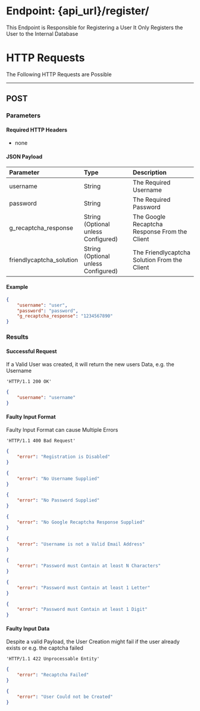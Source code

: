 # Endpoint: {api_url}/register/
This Endpoint is Responsible for Registering a User
It Only Registers the User to the Internal Database

# HTTP Requests
The Following HTTP Requests are Possible
___
## POST

### Parameters

#### Required HTTP Headers
 * none

#### JSON Payload
| Parameter | Type | Description |
| :--- |:--- | :--- |
| username | String | The Required Username |
| password | String | The Required Password |
| g_recaptcha_response | String (Optional unless Configured) | The Google Recaptcha Response From the Client |
| friendlycaptcha_solution | String (Optional unless Configured) | The Friendlycaptcha Solution From the Client |

#### Example

```json
{
    "username": "user",
    "password": "password",
    "g_recaptcha_response": "1234567890"
}
```

### Results

#### Successful Request
If a Valid User was created, it will return the new users Data, e.g. the Username
```http request
'HTTP/1.1 200 OK'
```
```json
{
    "username": "username"
}
```

#### Faulty Input Format
Faulty Input Format can cause Multiple Errors 

```http request
'HTTP/1.1 400 Bad Request'
```
```json
{
    "error": "Registration is Disabled"
}
```
```json
{
    "error": "No Username Supplied"
}
```
```json
{
    "error": "No Password Supplied"
}
```
```json
{
    "error": "No Google Recaptcha Response Supplied"
}
```
```json
{
    "error": "Username is not a Valid Email Address"
}
```
```json
{
    "error": "Password must Contain at least N Characters"
}
```
```json
{
    "error": "Password must Contain at least 1 Letter"
}
```
```json
{
    "error": "Password must Contain at least 1 Digit"
}
```

#### Faulty Input Data
Despite a valid Payload, the User Creation might fail if the user already exists or e.g. the captcha failed

```http request
'HTTP/1.1 422 Unprocessable Entity'
```
```json
{
    "error": "Recaptcha Failed"
}
```
```json
{
    "error": "User Could not be Created"
}
```
